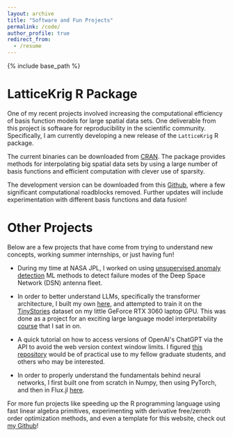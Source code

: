 ```yaml
---
layout: archive
title: "Software and Fun Projects"
permalink: /code/
author_profile: true
redirect_from:
  - /resume
---
```


{% include base_path %}

LatticeKrig R Package
======

One of my recent projects involved increasing the computational efficiency of basis function models for large spatial data sets. One deliverable from this project is software for reproducibility in the scientific community. Specifically, I am currently developing a new release of the `LatticeKrig` R package. 

The current binaries can be downloaded from [CRAN](https://cran.r-project.org/web/packages/LatticeKrig/). The package provides methods for interpolating big spatial data sets by using a large number of basis functions and efficient computation with clever use of sparsity. 

The development version can be downloaded from this [Github](https://github.com/antonyxsik/Normalization-Paper/tree/main), where a few significant computational roadblocks removed. Further updates will include experimentation with different basis functions and data fusion!


Other Projects
======
Below are a few projects that have come from trying to understand new concepts, working summer internships, or just having fun! 

- During my time at NASA JPL, I worked on using [unsupervised anomaly detection](https://github.com/antonyxsik/Unsupervised_Anomaly_Detect) ML methods to detect failure modes of the Deep Space Network (DSN) antenna fleet. 

- In order to better understand LLMs, specifically the transformer architecture, I built my own [here](https://github.com/antonyxsik/ittybittyGPT), and attempted to train it on the [TinyStories](https://huggingface.co/datasets/roneneldan/TinyStories) dataset on my little GeForce RTX 3060 laptop GPU. This was done as a project for an exciting large language model interpretability [course](https://github.com/antonyxsik/decoding-gpt) that I sat in on. 

- A quick tutorial on how to access versions of OpenAI's ChatGPT via the API to avoid the web version context window limits. I figured [this repository](https://github.com/antonyxsik/GPT-API-Access-Tutorial) would be of practical use to my fellow graduate students, and others who may be interested. 

- In order to properly understand the fundamentals behind neural networks, I first built one from scratch in Numpy, then using PyTorch, and then in Flux.jl [here](https://github.com/antonyxsik/NeuralNetExperiments). 

For more fun projects like speeding up the R programming language using fast linear algebra primitives, experimenting with derivative free/zeroth order optimization methods, and even a template for this website, check out [my Github](https://github.com/antonyxsik)! 